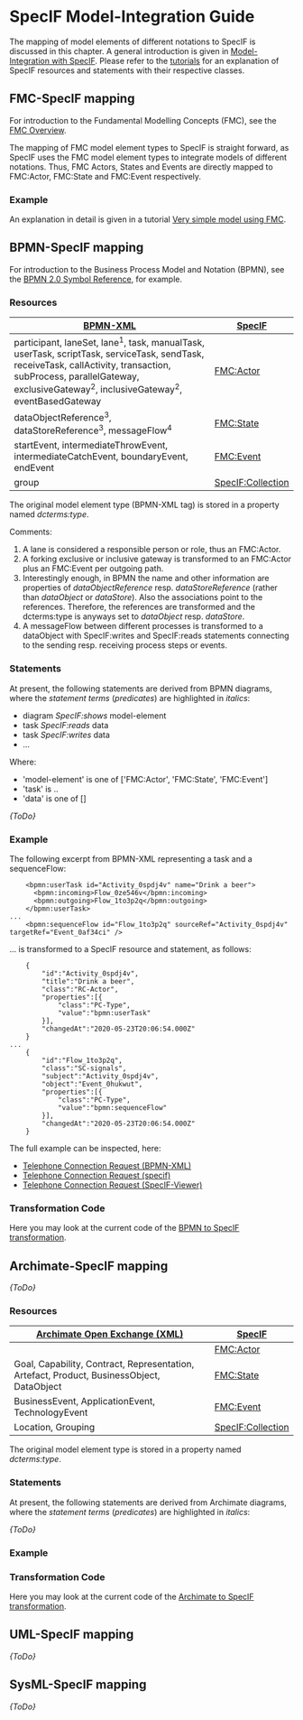 # SpecIF Model-Integration Guide

The mapping of model elements of different notations to SpecIF is discussed in this chapter. 
A general introduction is given in [Model-Integration with SpecIF](https://specif.de/files/SpecIF/documents/2019-11-24%20Model-Integration%20with%20SpecIF).
Please refer to the [tutorials](https://github.com/GfSE/SpecIF/tree/master/tutorials) for an explanation of SpecIF resources and statements with their respective classes.

## FMC-SpecIF mapping

For introduction to the Fundamental Modelling Concepts (FMC), see the [FMC Overview](http://f-m-c.org/).

The mapping of FMC model element types to SpecIF is straight forward, as SpecIF uses the FMC model element types to integrate models of different notations.
Thus, FMC Actors, States and Events are directly mapped to FMC:Actor, FMC:State and FMC:Event respectively.

### Example

An explanation in detail is given in a tutorial [Very simple model using FMC](https://github.com/GfSE/SpecIF/blob/master/tutorials/06_Very-Simple-Model-FMC.md).

## BPMN-SpecIF mapping

For introduction to the Business Process Model and Notation (BPMN), see the [BPMN 2.0 Symbol Reference](https://camunda.com/de/bpmn/bpmn-2-0-symbol-reference/), for example.

### Resources

| [BPMN-XML](https://www.omg.org/spec/BPMN/2.0/About-BPMN/) | [SpecIF](https://specif.de) |
| --- | --- |
| participant, laneSet, lane<sup>1</sup>, task, manualTask, userTask, scriptTask, serviceTask, sendTask, receiveTask, callActivity, transaction, subProcess, parallelGateway, exclusiveGateway<sup>2</sup>, inclusiveGateway<sup>2</sup>, eventBasedGateway | [FMC:Actor](https://specif.de/apps/view#import=../examples/Vocabulary.specifz;view=doc;project=P-SpecIF-Vocabulary;node=N-4NoXVcSzSs07Htg4959SJnDEm0D) |
| dataObjectReference<sup>3</sup>, dataStoreReference<sup>3</sup>, messageFlow<sup>4</sup> | [FMC:State](https://specif.de/apps/view#import=../examples/Vocabulary.specifz;view=doc;project=P-SpecIF-Vocabulary;node=N-yeUw4dc3iTxk7PHLdQo7efxLvBc) |
| startEvent, intermediateThrowEvent, intermediateCatchEvent, boundaryEvent, endEvent | [FMC:Event](https://specif.de/apps/view#import=../examples/Vocabulary.specifz;view=doc;project=P-SpecIF-Vocabulary;node=N-8HwdIxFap0pTQ5JiE31I1BQJ15z) |
| group | [SpecIF:Collection](https://specif.de/apps/view#import=../examples/Vocabulary.specifz;view=doc;project=P-SpecIF-Vocabulary;node=N-MCUw5EHwNYxa9wqMtctM4J2A2G8) |

The original model element type (BPMN-XML tag) is stored in a property named _dcterms:type_. 

Comments:
1. A lane is considered a responsible person or role, thus an FMC:Actor.
1. A forking exclusive or inclusive gateway is transformed to an FMC:Actor plus an FMC:Event per outgoing path.
1. Interestingly enough, in BPMN the name and other information are properties of _dataObjectReference_ resp. _dataStoreReference_ (rather than _dataObject_ or _dataStore_). Also the associations point to the references. Therefore, the references are transformed and the dcterms:type is anyways set to _dataObject_ resp. _dataStore_.
1. A messageFlow between different processes is transformed to a dataObject with SpecIF:writes and SpecIF:reads statements connecting to the sending resp. receiving process steps or events.

### Statements

At present, the following statements are derived from BPMN diagrams, where the _statement terms_ (_predicates_) are highlighted in _italics_:
- diagram _SpecIF:shows_ model-element
- task _SpecIF:reads_ data
- task _SpecIF:writes_ data
- ...

Where:
- 'model-element' is one of ['FMC:Actor', 'FMC:State', 'FMC:Event']
- 'task' is ..
- 'data' is one of []
 
_{ToDo}_

### Example

The following excerpt from BPMN-XML representing a task and a sequenceFlow:
```
    <bpmn:userTask id="Activity_0spdj4v" name="Drink a beer">
      <bpmn:incoming>Flow_0ze546v</bpmn:incoming>
      <bpmn:outgoing>Flow_1to3p2q</bpmn:outgoing>
    </bpmn:userTask>
...
    <bpmn:sequenceFlow id="Flow_1to3p2q" sourceRef="Activity_0spdj4v" targetRef="Event_0af34ci" />
```

... is transformed to a SpecIF resource and statement, as follows:
```
    {
        "id":"Activity_0spdj4v",
        "title":"Drink a beer",
        "class":"RC-Actor",
        "properties":[{
            "class":"PC-Type",
            "value":"bpmn:userTask"
        }],
        "changedAt":"2020-05-23T20:06:54.000Z"
    }
...
    {
        "id":"Flow_1to3p2q",
        "class":"SC-signals",
        "subject":"Activity_0spdj4v",
        "object":"Event_0hukwut",
        "properties":[{
            "class":"PC-Type",
            "value":"bpmn:sequenceFlow"
        }],
        "changedAt":"2020-05-23T20:06:54.000Z"
    }
```

The full example can be inspected, here:
- [Telephone Connection Request (BPMN-XML)](https://specif.de/examples/Tel-Connection-Req.bpmn)
- [Telephone Connection Request (specif)](https://specif.de/examples/Tel-Connection-Req.specif)
- [Telephone Connection Request (SpecIF-Viewer)](https://specif.de/apps/view#import=../examples/Tel-Connection-Req.bpmn)

### Transformation Code
Here you may look at the current code of the [BPMN to SpecIF transformation](https://github.com/GfSE/BPMN-SpecIF-Bridge/blob/master/source/js/BPMN2SpecIF.js).

## Archimate-SpecIF mapping

_{ToDo}_

### Resources

| [Archimate Open Exchange (XML)](https://www.opengroup.org/xsd/archimate/) | [SpecIF](https://specif.de) |
| --- | --- |
|  | [FMC:Actor](https://specif.de/apps/view#import=../examples/Vocabulary.specifz;view=doc;project=P-SpecIF-Vocabulary;node=N-4NoXVcSzSs07Htg4959SJnDEm0D) |
| Goal, Capability, Contract, Representation, Artefact, Product, BusinessObject, DataObject | [FMC:State](https://specif.de/apps/view#import=../examples/Vocabulary.specifz;view=doc;project=P-SpecIF-Vocabulary;node=N-yeUw4dc3iTxk7PHLdQo7efxLvBc) |
| BusinessEvent, ApplicationEvent, TechnologyEvent | [FMC:Event](https://specif.de/apps/view#import=../examples/Vocabulary.specifz;view=doc;project=P-SpecIF-Vocabulary;node=N-8HwdIxFap0pTQ5JiE31I1BQJ15z) |
| Location, Grouping | [SpecIF:Collection](https://specif.de/apps/view#import=../examples/Vocabulary.specifz;view=doc;project=P-SpecIF-Vocabulary;node=N-MCUw5EHwNYxa9wqMtctM4J2A2G8) |

The original model element type is stored in a property named _dcterms:type_. 

### Statements

At present, the following statements are derived from Archimate diagrams, where the _statement terms_ (_predicates_) are highlighted in _italics_:

_{ToDo}_

### Example

### Transformation Code
Here you may look at the current code of the [Archimate to SpecIF transformation](https://github.com/GfSE/Archimate-SpecIF-Bridge/blob/master/source/js/archimate2SpecIF.js).

## UML-SpecIF mapping

_{ToDo}_

## SysML-SpecIF mapping

_{ToDo}_

